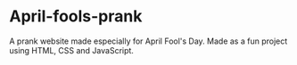 # April-fools-prank
A prank website made especially for April Fool's Day. Made as a fun project using HTML, CSS and JavaScript.
